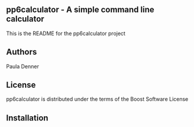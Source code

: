 pp6calculator - A simple command line calculator
-------------------------------------------
This is the README for the pp6calculator project

Authors
---------------
Paula Denner

License
--------------
pp6calculator is distributed under the terms of the Boost Software License


Installation
--------------- 